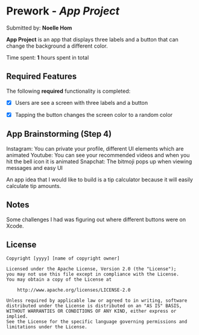 # Prework - *App Project*

Submitted by: **Noelle Hom**

**App Project** is an app that displays three labels and a button that can change the background a different color.

Time spent: **1** hours spent in total

## Required Features

The following **required** functionality is completed:

- [x] Users are see a screen with three labels and a button
- [x] Tapping the button changes the screen color to a random color
 

## App Brainstorming (Step 4)

Instagram: You can private your profile, different UI elements which are animated
Youtube: You can see your recommended videos and when you hit the bell icon it is animated
Snapchat: The bitmoji pops up when viewing messages and easy UI 

An app idea that I would like to build is a tip calculator because it will easily calculate tip amounts.

## Notes

Some challenges I had was figuring out where different buttons were on Xcode.

## License

    Copyright [yyyy] [name of copyright owner]

    Licensed under the Apache License, Version 2.0 (the "License");
    you may not use this file except in compliance with the License.
    You may obtain a copy of the License at

        http://www.apache.org/licenses/LICENSE-2.0

    Unless required by applicable law or agreed to in writing, software
    distributed under the License is distributed on an "AS IS" BASIS,
    WITHOUT WARRANTIES OR CONDITIONS OF ANY KIND, either express or implied.
    See the License for the specific language governing permissions and
    limitations under the License.
